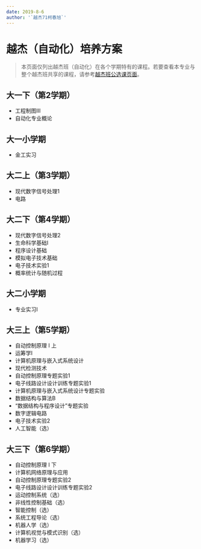 ```yaml
---
date: 2019-8-6
author: '`越杰71柯春旭`'
---
```


# 越杰（自动化）培养方案

> 本页面仅列出越杰班（自动化）在各个学期特有的课程。若要查看本专业与整个越杰班共享的课程，请参考[越杰班公选课页面](/program/yuejie)。

## 大一下（第2学期）
- 工程制图Ⅲ
- 自动化专业概论

## 大一小学期
- 金工实习

## 大二上（第3学期）
- 现代数字信号处理1
- 电路

## 大二下（第4学期）
- 现代数字信号处理2
- 生命科学基础I
- 程序设计基础
- 模拟电子技术基础
- 电子技术实验1
- 概率统计与随机过程

## 大二小学期
- 专业实习Ⅰ

## 大三上（第5学期）
- 自动控制原理 I 上
- 运筹学I
- 计算机原理与嵌入式系统设计
- 现代检测技术
- 自动控制原理专题实验1
- 电子线路设计设计训练专题实验1
- 计算机原理与嵌入式系统设计专题实验
- 数据结构与算法B
- “数据结构与程序设计”专题实验
- 数字逻辑电路
- 电子技术实验2
- 人工智能（选）

## 大三下（第6学期）
- 自动控制原理 I 下
- 计算机网络原理与应用
- 自动控制原理专题实验2
- 电子线路设计设计训练专题实验2
- 运动控制系统（选）
- 非线性控制基础（选）
- 智能控制（选）
- 系统工程导论（选）
- 机器人学（选）
- 计算机视觉与模式识别（选）
- 机器学习（选）
